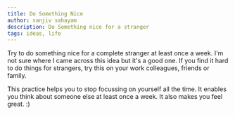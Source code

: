 ```yaml
---
title: Do Something Nice
author: sanjiv sahayam
description: Do Something nice for a stranger
tags: ideas, life
---
```


Try to do something nice for a complete stranger at least once a week. I'm not sure where I came across this idea but it's a good one. If you find it hard to do things for strangers, try this on your work colleagues, friends or family.

This practice helps you to stop focussing on yourself all the time. It enables you think about someone else at least once a week. It also makes you feel great. :)